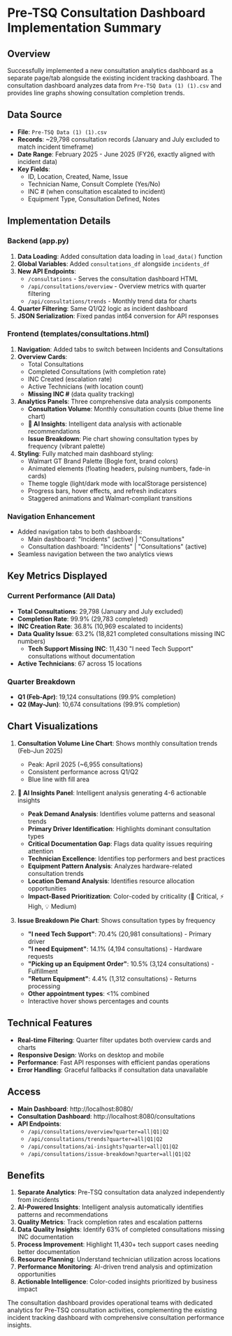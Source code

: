 # Pre-TSQ Consultation Dashboard Implementation Summary

## Overview
Successfully implemented a new consultation analytics dashboard as a separate page/tab alongside the existing incident tracking dashboard. The consultation dashboard analyzes data from `Pre-TSQ Data (1) (1).csv` and provides line graphs showing consultation completion trends.

## Data Source
- **File**: `Pre-TSQ Data (1) (1).csv`
- **Records**: ~29,798 consultation records (January and July excluded to match incident timeframe)
- **Date Range**: February 2025 - June 2025 (FY26, exactly aligned with incident data)
- **Key Fields**: 
  - ID, Location, Created, Name, Issue
  - Technician Name, Consult Complete (Yes/No)
  - INC # (when consultation escalated to incident)
  - Equipment Type, Consultation Defined, Notes

## Implementation Details

### Backend (app.py)
1. **Data Loading**: Added consultation data loading in `load_data()` function
2. **Global Variables**: Added `consultations_df` alongside `incidents_df`
3. **New API Endpoints**:
   - `/consultations` - Serves the consultation dashboard HTML
   - `/api/consultations/overview` - Overview metrics with quarter filtering
   - `/api/consultations/trends` - Monthly trend data for charts
4. **Quarter Filtering**: Same Q1/Q2 logic as incident dashboard
5. **JSON Serialization**: Fixed pandas int64 conversion for API responses

### Frontend (templates/consultations.html)
1. **Navigation**: Added tabs to switch between Incidents and Consultations
2. **Overview Cards**: 
   - Total Consultations
   - Completed Consultations (with completion rate)
   - INC Created (escalation rate)
   - Active Technicians (with location count)
   - **Missing INC #** (data quality tracking)
3. **Analytics Panels**: Three comprehensive data analysis components
   - **Consultation Volume**: Monthly consultation counts (blue theme line chart)
   - **🤖 AI Insights**: Intelligent data analysis with actionable recommendations
   - **Issue Breakdown**: Pie chart showing consultation types by frequency (vibrant palette)
4. **Styling**: Fully matched main dashboard styling:
   - Walmart GT Brand Palette (Bogle font, brand colors)
   - Animated elements (floating headers, pulsing numbers, fade-in cards)
   - Theme toggle (light/dark mode with localStorage persistence)
   - Progress bars, hover effects, and refresh indicators
   - Staggered animations and Walmart-compliant transitions

### Navigation Enhancement
- Added navigation tabs to both dashboards:
  - Main dashboard: "Incidents" (active) | "Consultations"
  - Consultation dashboard: "Incidents" | "Consultations" (active)
- Seamless navigation between the two analytics views

## Key Metrics Displayed

### Current Performance (All Data)
- **Total Consultations**: 29,798 (January and July excluded)
- **Completion Rate**: 99.9% (29,783 completed)
- **INC Creation Rate**: 36.8% (10,969 escalated to incidents)
- **Data Quality Issue**: 63.2% (18,821 completed consultations missing INC numbers)
  - **Tech Support Missing INC**: 11,430 "I need Tech Support" consultations without documentation
- **Active Technicians**: 67 across 15 locations

### Quarter Breakdown
- **Q1 (Feb-Apr)**: 19,124 consultations (99.9% completion)
- **Q2 (May-Jun)**: 10,674 consultations (99.9% completion)

## Chart Visualizations
1. **Consultation Volume Line Chart**: Shows monthly consultation trends (Feb-Jun 2025)
   - Peak: April 2025 (~6,955 consultations)
   - Consistent performance across Q1/Q2
   - Blue line with fill area

2. **🤖 AI Insights Panel**: Intelligent analysis generating 4-6 actionable insights
   - **Peak Demand Analysis**: Identifies volume patterns and seasonal trends
   - **Primary Driver Identification**: Highlights dominant consultation types
   - **Critical Documentation Gap**: Flags data quality issues requiring attention
   - **Technician Excellence**: Identifies top performers and best practices
   - **Equipment Pattern Analysis**: Analyzes hardware-related consultation trends
   - **Location Demand Analysis**: Identifies resource allocation opportunities
   - **Impact-Based Prioritization**: Color-coded by criticality (🚨 Critical, ⚡ High, 💡 Medium)

3. **Issue Breakdown Pie Chart**: Shows consultation types by frequency
   - **"I need Tech Support"**: 70.4% (20,981 consultations) - Primary driver
   - **"I need Equipment"**: 14.1% (4,194 consultations) - Hardware requests
   - **"Picking up an Equipment Order"**: 10.5% (3,124 consultations) - Fulfillment
   - **"Return Equipment"**: 4.4% (1,312 consultations) - Returns processing
   - **Other appointment types**: <1% combined
   - Interactive hover shows percentages and counts

## Technical Features
- **Real-time Filtering**: Quarter filter updates both overview cards and charts
- **Responsive Design**: Works on desktop and mobile
- **Performance**: Fast API responses with efficient pandas operations
- **Error Handling**: Graceful fallbacks if consultation data unavailable

## Access
- **Main Dashboard**: http://localhost:8080/
- **Consultation Dashboard**: http://localhost:8080/consultations
- **API Endpoints**: 
  - `/api/consultations/overview?quarter=all|Q1|Q2`
  - `/api/consultations/trends?quarter=all|Q1|Q2`
  - `/api/consultations/ai-insights?quarter=all|Q1|Q2`
  - `/api/consultations/issue-breakdown?quarter=all|Q1|Q2`

## Benefits
1. **Separate Analytics**: Pre-TSQ consultation data analyzed independently from incidents
2. **AI-Powered Insights**: Intelligent analysis automatically identifies patterns and recommendations
3. **Quality Metrics**: Track completion rates and escalation patterns
4. **Data Quality Insights**: Identify 63% of completed consultations missing INC documentation
5. **Process Improvement**: Highlight 11,430+ tech support cases needing better documentation
6. **Resource Planning**: Understand technician utilization across locations
7. **Performance Monitoring**: AI-driven trend analysis and optimization opportunities
8. **Actionable Intelligence**: Color-coded insights prioritized by business impact

The consultation dashboard provides operational teams with dedicated analytics for Pre-TSQ consultation activities, complementing the existing incident tracking dashboard with comprehensive consultation performance insights. 
